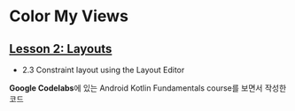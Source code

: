 # Color My Views

## [Lesson 2: Layouts](https://developer.android.com/courses/kotlin-android-fundamentals/toc#lesson_2_layouts)

- 2.3 Constraint layout using the Layout Editor

**Google Codelabs**에 있는 Android Kotlin Fundamentals course를 보면서 작성한 코드